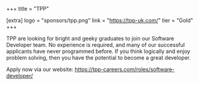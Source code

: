 +++
title = "TPP"

[extra]
logo = "sponsors/tpp.png"
link = "https://tpp-uk.com/"
tier = "Gold"
+++

TPP are looking for bright and geeky graduates to join our Software Developer team. No experience is required, and many of our successful applicants have never programmed before. If you think logically and enjoy problem solving, then you have the potential to become a great developer.

Apply now via our website: https://tpp-careers.com/roles/software-developer/